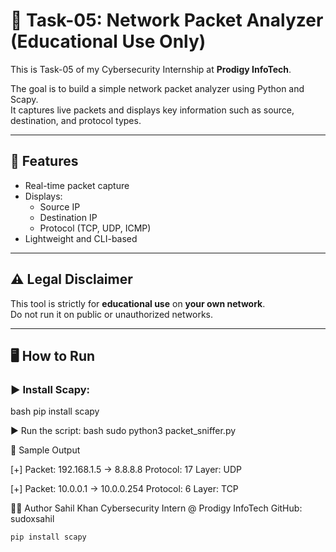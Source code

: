 # 📡 Task-05: Network Packet Analyzer (Educational Use Only)

This is Task-05 of my Cybersecurity Internship at **Prodigy InfoTech**.

The goal is to build a simple network packet analyzer using Python and Scapy.  
It captures live packets and displays key information such as source, destination, and protocol types.

---

## 🚀 Features

- Real-time packet capture
- Displays:
  - Source IP
  - Destination IP
  - Protocol (TCP, UDP, ICMP)
- Lightweight and CLI-based

---

## ⚠️ Legal Disclaimer

This tool is strictly for **educational use** on **your own network**.  
Do not run it on public or unauthorized networks.

---

## 🖥️ How to Run

### ▶️ Install Scapy:
bash
pip install scapy

▶️ Run the script:
bash
sudo python3 packet_sniffer.py

📸 Sample Output

[+] Packet: 192.168.1.5 -> 8.8.8.8
    Protocol: 17
    Layer: UDP

[+] Packet: 10.0.0.1 -> 10.0.0.254
    Protocol: 6
    Layer: TCP
    
👨‍💻 Author
Sahil Khan
Cybersecurity Intern @ Prodigy InfoTech
GitHub: sudoxsahil

```bash
pip install scapy
